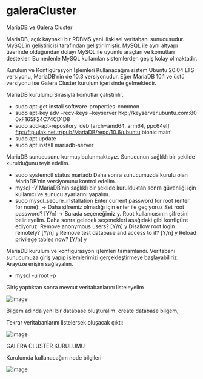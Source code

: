 # galeraCluster

MariaDB ve Galera Cluster

MariaDB, açık kaynaklı bir RDBMS yani ilişkisel veritabanı sunucusudur. MySQL’in geliştiricisi tarafından geliştirilmiştir. 
MySQL ile aynı altyapı üzerinde olduğundan dolayı MySQL ile uyumlu araçları ve komutları destekler. Bu nedenle MySQL kullanılan sistemlerden geçiş kolay olmaktadır.

Kurulum ve Konfigürasyon İşlemleri
Kullanacağım sistem Ubuntu 20.04 LTS versiyonu, MariaDB’nin de 10.3 versiyonudur. Eğer MariaDB 10.1 ve 
üstü versiyonu ise Galera Cluster kurulum içerisinde gelmektedir.

MariaDB kurulumu
Sırasıyla komutlar çalıştırılır.
- sudo apt-get install software-properties-common
- sudo apt-key adv –recv-keys –keyserver hkp://keyserver.ubuntu.com:80 0xF165F24C74CD1D8
- sudo add-apt-repository ‘deb [arch=amd64, arm64, ppc64el] ftp://ftp.ulak.net.tr/pub/MariaDB/repo/10.6/ubuntu bionic main’
- sudo apt update
- sudo apt install mariadb-server

MariaDB sunucusunu kurmuş bulunmaktayız. Sunucunun sağlıklı bir şekilde kurulduğunu teyit edelim.
- sudo systemctl status mariadb
Daha sonra sunucumuzda kurulu olan MariaDB’nin versiyonunu kontrol edelim.
- mysql -V
MariaDB’nin sağlıklı bir şekilde kurulduktan sonra güvenliği için kullanıcı ve sunucu ayarlarını yapalım.
- sudo mysql_secure_installation
Enter current password for root (enter for none): -> Daha şifremiz olmadığı için enter ile geçiyoruz
Set root password? [Y/n] -> Burada seçeneğimiz y. Root kullanıcısının şifresini belirleyelim. Daha sonra gelecek seçenekleri aşağıdaki gibi konfigüre ediyoruz.
Remove anonymous users? [Y/n] y
Disallow root login remotely? [Y/n] y
Remove test database and access to it? [Y/n] y
Reload privilege tables now? [Y/n] y

MariaDB kurulum ve konfigürasyon işlemleri tamamlandı. Veritabanı sunucumuza giriş yapıp işlemlerimizi 
gerçekleştirmeye başlayabiliriz. Arayüze erişim sağlayalım.
- mysql -u root -p 

Giriş yaptıktan sonra mevcut veritabanlarını listeleyelim

![image](https://user-images.githubusercontent.com/72556168/149827148-a5257066-b77c-45d6-9a51-20dae6c83063.png)

Bilgem adında yeni bir database oluşturalım.
create database bilgem;

Tekrar veritabanlarını listelersek oluşacak çıktı:

![image](https://user-images.githubusercontent.com/72556168/149827457-f8bbee36-cf18-4577-9877-53e646eafa6f.png)

GALERA CLUSTER KURULUMU

Kurulumda kullanacağım node bilgileri

![image](https://user-images.githubusercontent.com/72556168/149827418-385085f1-7cc4-46b0-b127-51e6c689d48c.png)


